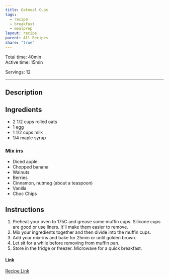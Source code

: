 ```yaml
---
title: Oatmeal Cups
tags:
  - recipe
  - breakfast
  - mealprep
layout: recipe
parent: All Recipes
share: "true"
---
```

Total time: 40min  
Active time: 15min  
  
Servings: 12  
  
---  
## Description  
## Ingredients  
   
- 2 1/2 cups rolled oats  
- 1 egg  
- 1 1/2 cups milk  
- 1/4 maple syrup  
  
### Mix ins  
- Diced apple  
- Chopped banana   
- Walnuts  
- Berries  
- Cinnamon, nutmeg (about a teaspoon)  
- Vanilla   
- Choc Chips  
  
  
## Instructions   
1. Preheat your oven to 175C and grease some muffin cups. Silicone cups are good or use liners. It'll make them easier to remove.   
2. Mix your ingredients together and then divide into the muffin cups.   
3. Add your mix-ins and bake for 25min or until golden brown.   
4. Let sit for a while before removing from muffin pan.   
5. Store in the fridge or freezer. Microwave for a quick breakfast.   
  
#### Link  
[Recipe Link](https://www.thereciperebel.com/easy-4-ingredient-baked-oatmeal-cups/)